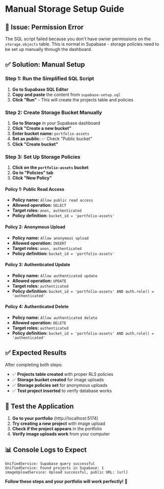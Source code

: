 # Manual Storage Setup Guide

## 🚨 **Issue: Permission Error**

The SQL script failed because you don't have owner permissions on the `storage.objects` table. This is normal in Supabase - storage policies need to be set up manually through the dashboard.

## ✅ **Solution: Manual Setup**

### Step 1: Run the Simplified SQL Script

1. **Go to Supabase SQL Editor**
2. **Copy and paste** the content from `supabase-setup.sql`
3. **Click "Run"** - This will create the projects table and policies

### Step 2: Create Storage Bucket Manually

1. **Go to Storage** in your Supabase dashboard
2. **Click "Create a new bucket"**
3. **Enter bucket name:** `portfolio-assets`
4. **Set as public:** ✅ Check "Public bucket"
5. **Click "Create bucket"**

### Step 3: Set Up Storage Policies

1. **Click on the `portfolio-assets` bucket**
2. **Go to "Policies" tab**
3. **Click "New Policy"**

#### Policy 1: Public Read Access
- **Policy name:** `Allow public read access`
- **Allowed operation:** `SELECT`
- **Target roles:** `anon, authenticated`
- **Policy definition:** `bucket_id = 'portfolio-assets'`

#### Policy 2: Anonymous Upload
- **Policy name:** `Allow anonymous upload`
- **Allowed operation:** `INSERT`
- **Target roles:** `anon, authenticated`
- **Policy definition:** `bucket_id = 'portfolio-assets'`

#### Policy 3: Authenticated Update
- **Policy name:** `Allow authenticated update`
- **Allowed operation:** `UPDATE`
- **Target roles:** `authenticated`
- **Policy definition:** `bucket_id = 'portfolio-assets' AND auth.role() = 'authenticated'`

#### Policy 4: Authenticated Delete
- **Policy name:** `Allow authenticated delete`
- **Allowed operation:** `DELETE`
- **Target roles:** `authenticated`
- **Policy definition:** `bucket_id = 'portfolio-assets' AND auth.role() = 'authenticated'`

## ✅ **Expected Results**

After completing both steps:
- ✅ **Projects table created** with proper RLS policies
- ✅ **Storage bucket created** for image uploads
- ✅ **Storage policies set** for anonymous uploads
- ✅ **Test project inserted** to verify database works

## 🚀 **Test the Application**

1. **Go to your portfolio** (http://localhost:5174)
2. **Try creating a new project** with image upload
3. **Check if the project appears** in the portfolio
4. **Verify image uploads work** from your computer

## 📊 **Console Logs to Expect**

```
UnifiedService: Supabase query successful
UnifiedService: Found projects in Supabase: 1
imageUploadService: Upload successful, public URL: [url]
```

**Follow these steps and your portfolio will work perfectly!** 🎉 
